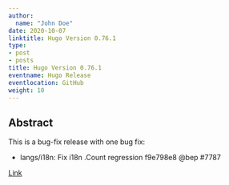 ```yaml
---
author:
  name: "John Doe"
date: 2020-10-07
linktitle: Hugo Version 0.76.1
type:
- post
- posts
title: Hugo Version 0.76.1
eventname: Hugo Release
eventlocation: GitHub
weight: 10
---
```


## Abstract

This is a bug-fix release with one bug fix:

* langs/i18n: Fix i18n .Count regression f9e798e8 @bep #7787

[Link](https://github.com/gohugoio/hugo/releases/tag/v0.76.1)